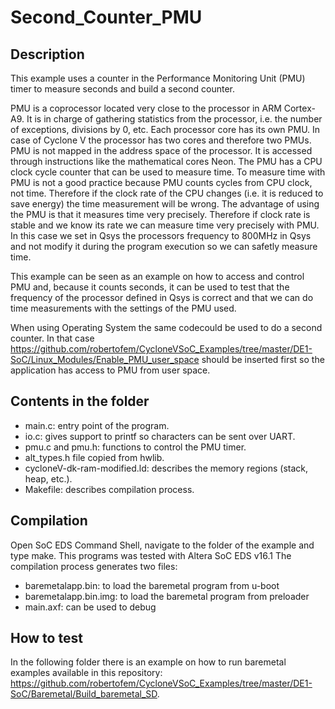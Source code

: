 Second_Counter_PMU
==================

Description
-----------
This example uses a counter in the Performance Monitoring Unit (PMU) timer to
measure seconds and build a second counter. 

PMU is a coprocessor located very close to the processor in ARM Cortex-A9. It
is in charge of gathering statistics from the processor, i.e. the number of 
exceptions, divisions by 0, etc. Each processor core has its own PMU. In case
of Cyclone V the processor has two cores and therefore two PMUs. PMU is not 
mapped in the address space of the processor. It is accessed through 
instructions like the mathematical cores Neon.
The PMU has a CPU clock cycle counter that can be used to measure time. To 
measure time with PMU is not a good practice because PMU counts cycles from 
CPU clock, not time. Therefore if the clock rate of the CPU changes 
(i.e. it is reduced to save energy) the time measurement will be wrong. 
The advantage of using the PMU is that it measures time very precisely.
Therefore if clock rate is stable and we know its rate we can measure time 
very precisely with PMU. In this case we set in Qsys the processors frequency
to 800MHz in Qsys and not modify it during the program execution so we can 
safetly measure time.

This example can be seen as an example on how to access and control PMU and,
because it counts seconds, it can be used to test that the frequency of
the processor defined in Qsys is correct and that we can do time 
measurements with the settings of the PMU used.

When using Operating System the same codecould be used to do a second counter. In that case 
https://github.com/robertofem/CycloneVSoC_Examples/tree/master/DE1-SoC/Linux_Modules/Enable_PMU_user_space 
should be inserted first so the application has access to PMU from user space. 

Contents in the folder
----------------------
* main.c: entry point of the program.
* io.c: gives support to printf so characters can be sent over UART.
* pmu.c and pmu.h: functions to control the PMU timer.
* alt_types.h file copied from hwlib.
* cycloneV-dk-ram-modified.ld: describes the memory regions (stack, heap, etc.).
* Makefile: describes compilation process.

Compilation
-----------
Open SoC EDS Command Shell, navigate to the folder of the example and type make.
This programs was tested with Altera SoC EDS v16.1
The compilation process generates two files:
* baremetalapp.bin: to load the baremetal program from u-boot
* baremetalapp.bin.img: to load the baremetal program from preloader
* main.axf: can be used to debug
    
How to test
-----------
In the following folder there is an example on how to run baremetal examples available in this repository:
https://github.com/robertofem/CycloneVSoC_Examples/tree/master/DE1-SoC/Baremetal/Build_baremetal_SD.